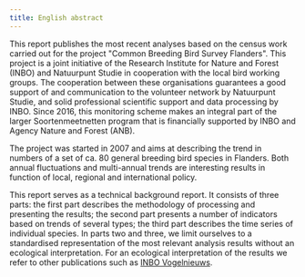 ```yaml
---
title: English abstract
---
```


This report publishes the most recent analyses based on the census work carried out for the project "Common Breeding Bird Survey Flanders".
This project is a joint initiative of the Research Institute for Nature and Forest (INBO) and Natuurpunt Studie in cooperation with the local bird working groups.
The cooperation between these organisations guarantees a good support of and communication to the volunteer network by Natuurpunt Studie, and solid professional scientific support and data processing by INBO.
Since 2016, this monitoring scheme makes an integral part of the larger Soortenmeetnetten program that is financially supported by INBO and Agency Nature and Forest (ANB).

The project was started in 2007 and aims at describing the trend in numbers of a set of ca. 80 general breeding bird species in Flanders.
Both annual fluctuations and multi-annual trends are interesting results in function of local, regional and international policy.

This report serves as a technical background report.
It consists of three parts:
the first part describes the methodology of processing and presenting the results;
the second part presents a number of indicators based on trends of several types;
the third part describes the time series of individual species.
In parts two and three, we limit ourselves to a standardised representation of the most relevant analysis results without an ecological interpretation.
For an ecological interpretation of the results we refer to other publications such as [INBO Vogelnieuws](https://www.vlaanderen.be/inbo/publicaties/vogelnieuws).
